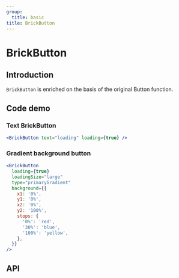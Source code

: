 ```yaml
---
group:
  title: basic
title: BrickButton
---
```


# BrickButton

## Introduction

`BrickButton` is enriched on the basis of the original Button function.

## Code demo

### Text BrickButton

```jsx
<BrickButton text="loading" loading={true} />
```

### Gradient background button

```jsx
<BrickButton
  loading={true}
  loadingSize="large"
  type="primaryGradient"
  background={{
    x1: '0%',
    y1: '0%',
    x2: '0%',
    y2: '100%',
    stops: {
      '0%': 'red',
      '30%': 'blue',
      '100%': 'yellow',
    },
  }}
/>
```

## API

<Props name="BrickButtonProps"></Props>
